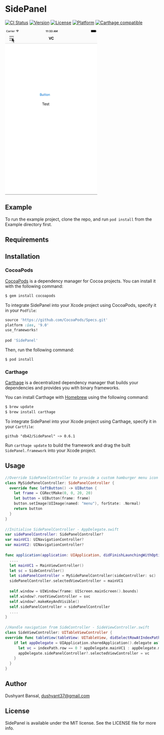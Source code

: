 # SidePanel

[![CI Status](http://img.shields.io/travis/fulldecent/SidePanel.svg?style=flat)](https://travis-ci.org/fulldecent/SidePanel)
[![Version](https://img.shields.io/cocoapods/v/SidePanel.svg?style=flat)](http://cocoadocs.org/docsets/SidePanel)
[![License](https://img.shields.io/cocoapods/l/SidePanel.svg?style=flat)](http://cocoadocs.org/docsets/SidePanel)
[![Platform](https://img.shields.io/cocoapods/p/SidePanel.svg?style=flat)](http://cocoadocs.org/docsets/SidePanel)
[![Carthage compatible](https://img.shields.io/badge/Carthage-compatible-4BC51D.svg?style=flat)](https://github.com/Carthage/Carthage)

<img src="Assets/sidepanel-demo-gif.gif" height="540" align="center"/>

## Example

To run the example project, clone the repo, and run `pod install` from the Example directory first.


## Requirements


## Installation

### CocoaPods

[CocoaPods](http://cocoapods.org) is a dependency manager for Cocoa projects. You can install it with the following command:

```bash
$ gem install cocoapods
```

To integrate SidePanel into your Xcode project using CocoaPods, specify it in your `Podfile`:

```ruby
source 'https://github.com/CocoaPods/Specs.git'
platform :ios, '9.0'
use_frameworks!

pod 'SidePanel'
```

Then, run the following command:

```bash
$ pod install
```


### Carthage

[Carthage](https://github.com/Carthage/Carthage) is a decentralized dependency manager that builds your dependencies and provides you with binary frameworks.

You can install Carthage with [Homebrew](http://brew.sh/) using the following command:

```bash
$ brew update
$ brew install carthage
```

To integrate SidePanel into your Xcode project using Carthage, specify it in your `Cartfile`:

```ogdl
github "db42/SidePanel" ~> 0.6.1
```

Run `carthage update` to build the framework and drag the built `SidePanel.framework` into your Xcode project.

## Usage

```swift
//Override SidePanelController to provide a custom hamburger menu icon
class MySidePanelController: SidePanelController {
  override func leftButton() -> UIButton {
    let frame = CGRectMake(0, 0, 20, 20)
    let button = UIButton(frame: frame)
    button.setImage(UIImage(named: "menu"), forState: .Normal)
    return button
  }
}

//Initialise SidePanelController - AppDelegate.swift
var sidePanelController: SidePanelController?
var mainVC1: UINavigationController?
var mainVC2: UINavigationController?

func application(application: UIApplication, didFinishLaunchingWithOptions launchOptions: [NSObject: AnyObject]?) -> Bool {
  ....
  let mainVC1 = MainViewController()
  let sc = SideController()
  let sidePanelController = MySidePanelController(sideController: sc)
  sidePanelController.selectedViewController = mainVC1
  
  self.window = UIWindow(frame: UIScreen.mainScreen().bounds)
  self.window?.rootViewController = svc
  self.window?.makeKeyAndVisible()
  self.sidePanelController = sidePanelController
  ....
}

//Handle navigation from SideController - SideViewController.swift
class SideViewController: UITableViewController {
override func tableView(tableView: UITableView, didSelectRowAtIndexPath indexPath: NSIndexPath) {
    if let appDelegate = UIApplication.sharedApplication().delegate as? AppDelegate {
      let vc = indexPath.row == 0 ? appDelegate.mainVC1 : appDelegate.mainVC2
      appDelegate.sidePanelController?.selectedViewController = vc
    }
  }
}
```


## Author

Dushyant Bansal, dushyant37@gmail.com


## License

SidePanel is available under the MIT license. See the LICENSE file for more info.
